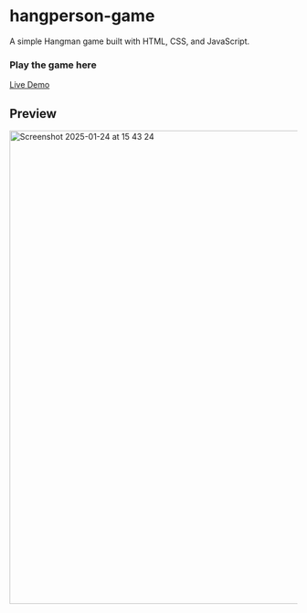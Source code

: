 # hangperson-game
A simple Hangman game built with HTML, CSS, and JavaScript.

### Play the game here
[Live Demo](https://nicoleschulze.github.io/hangperson-game/Hangman.html)

## Preview  
<img width="829" alt="Screenshot 2025-01-24 at 15 43 24" src="https://github.com/user-attachments/assets/29f73ebf-d478-4e0c-8299-489c4d7f1ccb" />

